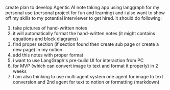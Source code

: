 create plan to develop Agentic AI note taking app using langgraph for my personal use (personal project for fun and learning) and i also want to show off my skills to my potential interviewer to get hired. it should do following:

1. take pictures of hand-written notes
2. it will automatically format the hand-written notes (it might contains equations and block diagrams)
3. find proper section (if section found then create sub page or create a new page) in my notion
4. add this notes with proper format
5. i want to use LangGraph's pre-build UI for interaction from PC
6. for MVP (which can convert image to text and format it properly) in 2 weeks
7. I am also thinking to use multi agent system one agent for image to text conversion and 2nd agent for text to notion or formatting (markdown)
